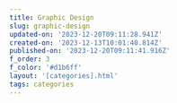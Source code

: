 ```yaml
---
title: Graphic Design
slug: graphic-design
updated-on: '2023-12-20T09:11:28.941Z'
created-on: '2023-12-13T10:01:40.814Z'
published-on: '2023-12-20T09:11:41.916Z'
f_order: 3
f_color: '#d1b6ff'
layout: '[categories].html'
tags: categories
---
```



